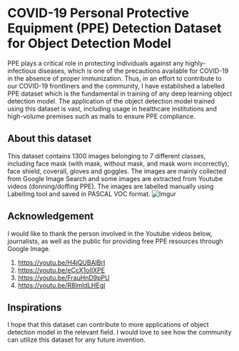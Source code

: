 # COVID-19 Personal Protective Equipment (PPE) Detection Dataset for Object Detection Model
PPE plays a critical role in protecting individuals against any highly-infectious diseases, which is one of the precautions available for COVID-19 in the absence of proper immunization. Thus, in an effort to contribute to our COVID-19 frontliners and the community, I have established a labelled PPE dataset which is the fundamental in training of any deep learning object detection model. The application of the object detection model trained using this dataset is vast, including usage in healthcare institutions and high-volume premises such as malls to ensure PPE compliance. 

## About this dataset
This dataset contains 1300 images belonging to 7 different classes, including face mask (with mask, without mask, and mask worn incorrectly), face shield, coverall, gloves and goggles. The images are mainly collected from Google Image Search and some images are extracted from Youtube videos (donning/doffing PPE). The images are labelled manually using LabelImg tool and saved in PASCAL VOC format. 
![Imgur](https://i.imgur.com/6HFG87u.png)

## Acknowledgement
I would like to thank the person involved in the Youtube videos below, journalists, as well as the public for providing free PPE resources through Google Image. 

1. https://youtu.be/H4jQUBAlBrI
2. https://youtu.be/eCcX1oIIXPE
3. https://youtu.be/FrauHnD9pPU
4. https://youtu.be/R8lmIdLHEgI

## Inspirations
I hope that this dataset can contribute to more applications of object detection model in the relevant field. I would love to see how the community can utilize this dataset for any future invention. 
